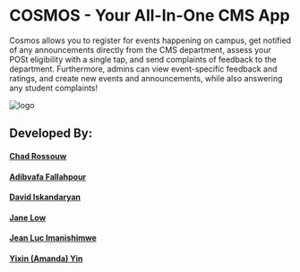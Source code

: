 # COSMOS - Your All-In-One CMS App
Cosmos allows you to register for events happening on campus, get notified of any announcements directly from the CMS department, assess your POSt eligibility with a single tap, and send complaints of feedback to the department. Furthermore, admins can view event-specific feedback and ratings, and create new events and announcements, while also answering any student complaints!


![logo](https://github.com/ChadRosseau/CSCB07-Group23/assets/90617686/2ac1c59d-c4ff-46fd-866e-55a9dbc6b2af)


## Developed By:
#### [Chad Rossouw](https://github.com/ChadRosseau/)
#### [Adibvafa Fallahpour](https://github.com/Adibvafa)
#### [David Iskandaryan](https://github.com/DavidIskandaryan)
#### [Jane Low](https://github.com/janeloww)
#### [Jean Luc Imanishimwe](https://github.com/JeanLucI)
#### [Yixin (Amanda) Yin](https://github.com/amandayin0630)
